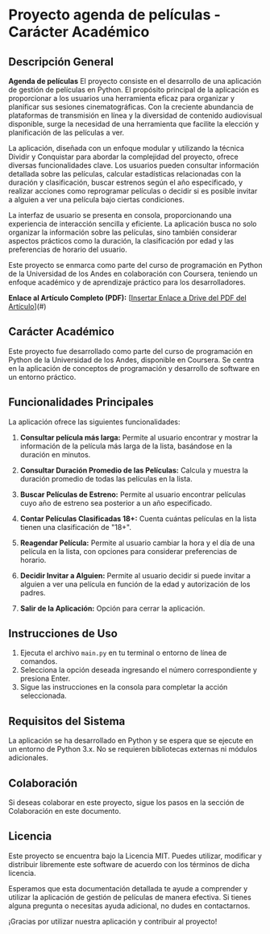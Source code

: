 # Proyecto agenda de películas - Carácter Académico

## Descripción General
**Agenda de películas** El proyecto consiste en el desarrollo de una aplicación de gestión de películas en Python. El propósito principal de la aplicación es proporcionar a los usuarios una herramienta eficaz para organizar y planificar sus sesiones cinematográficas. Con la creciente abundancia de plataformas de transmisión en línea y la diversidad de contenido audiovisual disponible, surge la necesidad de una herramienta que facilite la elección y planificación de las películas a ver.

La aplicación, diseñada con un enfoque modular y utilizando la técnica Dividir y Conquistar para abordar la complejidad del proyecto, ofrece diversas funcionalidades clave. Los usuarios pueden consultar información detallada sobre las películas, calcular estadísticas relacionadas con la duración y clasificación, buscar estrenos según el año especificado, y realizar acciones como reprogramar películas o decidir si es posible invitar a alguien a ver una película bajo ciertas condiciones.

La interfaz de usuario se presenta en consola, proporcionando una experiencia de interacción sencilla y eficiente. La aplicación busca no solo organizar la información sobre las películas, sino también considerar aspectos prácticos como la duración, la clasificación por edad y las preferencias de horario del usuario.

Este proyecto se enmarca como parte del curso de programación en Python de la Universidad de los Andes en colaboración con Coursera, teniendo un enfoque académico y de aprendizaje práctico para los desarrolladores.

**Enlace al Artículo Completo (PDF):** [[Insertar Enlace a Drive del PDF del Artículo](https://drive.google.com/file/d/1eIrubbFwBIkkpGueNPn6WXo8o80pRzbG/view?usp=sharing)](#)

## Carácter Académico
Este proyecto fue desarrollado como parte del curso de programación en Python de la Universidad de los Andes, disponible en Coursera. Se centra en la aplicación de conceptos de programación y desarrollo de software en un entorno práctico.

## Funcionalidades Principales
La aplicación ofrece las siguientes funcionalidades:

1. **Consultar película más larga:** Permite al usuario encontrar y mostrar la información de la película más larga de la lista, basándose en la duración en minutos.

2. **Consultar Duración Promedio de las Películas:** Calcula y muestra la duración promedio de todas las películas en la lista.

3. **Buscar Películas de Estreno:** Permite al usuario encontrar películas cuyo año de estreno sea posterior a un año especificado.

4. **Contar Películas Clasificadas 18+:** Cuenta cuántas películas en la lista tienen una clasificación de "18+".

5. **Reagendar Película:** Permite al usuario cambiar la hora y el día de una película en la lista, con opciones para considerar preferencias de horario.

6. **Decidir Invitar a Alguien:** Permite al usuario decidir si puede invitar a alguien a ver una película en función de la edad y autorización de los padres.

7. **Salir de la Aplicación:** Opción para cerrar la aplicación.

## Instrucciones de Uso
1. Ejecuta el archivo `main.py` en tu terminal o entorno de línea de comandos.
2. Selecciona la opción deseada ingresando el número correspondiente y presiona Enter.
3. Sigue las instrucciones en la consola para completar la acción seleccionada.

## Requisitos del Sistema
La aplicación se ha desarrollado en Python y se espera que se ejecute en un entorno de Python 3.x. No se requieren bibliotecas externas ni módulos adicionales.

## Colaboración
Si deseas colaborar en este proyecto, sigue los pasos en la sección de Colaboración en este documento.

## Licencia
Este proyecto se encuentra bajo la Licencia MIT. Puedes utilizar, modificar y distribuir libremente este software de acuerdo con los términos de dicha licencia.

Esperamos que esta documentación detallada te ayude a comprender y utilizar la aplicación de gestión de películas de manera efectiva. Si tienes alguna pregunta o necesitas ayuda adicional, no dudes en contactarnos.

¡Gracias por utilizar nuestra aplicación y contribuir al proyecto!

